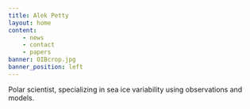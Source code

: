 ```yaml
---
title: Alek Petty
layout: home
content:
    - news
    - contact
    - papers
banner: OIBcrop.jpg
banner_position: left
---
```


<p class="site-description text-center">
Polar scientist, specializing in sea ice variability using observations and models.
</p>


